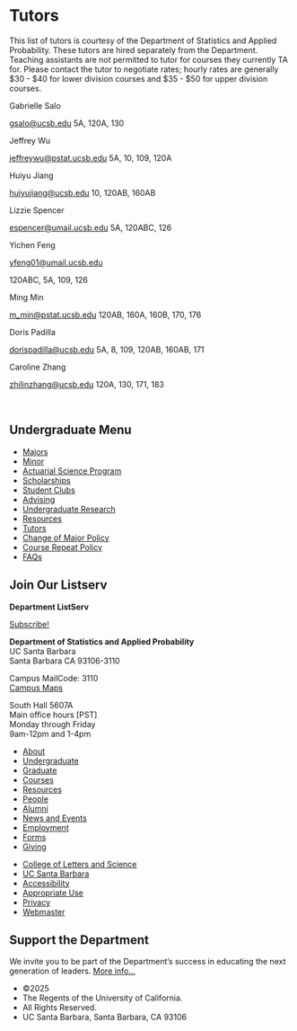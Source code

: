# Tutors

This list of tutors is courtesy of the Department of Statistics and Applied Probability. These tutors are hired separately from the Department. Teaching assistants are not permitted to tutor for courses they currently TA for. Please contact the tutor to negotiate rates; hourly rates are generally $30 - $40 for lower division courses and $35 - $50 for upper division courses.

Gabrielle Salo

[gsalo@ucsb.edu](mailto:gsalo@ucsb.edu) 5A, 120A, 130

Jeffrey Wu

[jeffreywu@pstat.ucsb.edu](mailto:jeffreywu@pstat.ucsb.edu) 5A, 10, 109, 120A

Huiyu Jiang

[huiyujiang@ucsb.edu](mailto:huiyujiang@ucsb.edu) 10, 120AB, 160AB

Lizzie Spencer

[espencer@umail.ucsb.edu](mailto:espencer@umail.ucsb.edu) 5A, 120ABC, 126

Yichen Feng

[yfeng01@umail.ucsb.edu](mailto:yfeng01@umail.ucsb.edu)

120ABC, 5A, 109, 126

Ming Min

[m\_min@pstat.ucsb.edu](mailto:m_min@ucsb.pstat.edu) 120AB, 160A, 160B, 170, 176

Doris Padilla

[dorispadilla@ucsb.edu](mailto:dorispadilla@ucsb.edu) 5A, 8, 109, 120AB, 160AB, 171 

Caroline Zhang

[zhilinzhang@ucsb.edu](mailto:zhilinzhang@ucsb.edu) 120A, 130, 171, 183

 

## Undergraduate Menu

- [Majors](/undergrad/majors "Undergraduate Majors")
- [Minor](/undergrad/minor "Minor in Statistical Science")
- [Actuarial Science Program](/undergrad/actuarial-science "Actuarial Science Program")
- [Scholarships](/undergrad/scholarships "Undergraduate Scholarships")
- [Student Clubs](/undergrad/student-clubs "Student Clubs")
- [Advising](/undergrad/advising "Undergraduate Advising")
- [Undergraduate Research](/undergrad/research "Undergraduate Research")
- [Resources](/undergrad/resources "Undergraduate Resources")
- [Tutors](/undergrad/tutors "Tutors")
- [Change of Major Policy](/undergrad/major-change "Change of Major Policy")
- [Course Repeat Policy](/undergrad/course-repeat "Course Repeat Policy")
- [FAQs](/undergrad/faqs "Undergraduate FAQs")

## Join Our Listserv

**Department ListServ**

[Subscribe!](https://groups.google.com/u/1/a/pstat.ucsb.edu/g/pstat-undergrad?hl=en)

**Department of Statistics and Applied Probability**  
UC Santa Barbara  
Santa Barbara CA 93106-3110

Campus MailCode: 3110  
[Campus Maps](http://www.aw.id.ucsb.edu/maps/)

South Hall 5607A  
Main office hours \[PST]  
Monday through Friday  
9am-12pm and 1-4pm

- [About](/about "About")
- [Undergraduate](/undergrad)
- [Graduate](/graduate)
- [Courses](/courses)
- [Resources](/resources "Resources")
- [People](/people)
- [Alumni](/alumni "Undergraduate Alumni")
- [News and Events](/news)
- [Employment](/about/employment "Employment")
- [Forms](/forms "Forms")
- [Giving](/giving "Giving")

<!--THE END-->

- [College of Letters and Science](http://www.college.ucsb.edu "College of Letters and Science")
- [UC Santa Barbara](http://www.ucsb.edu "UC Santa Barbara")
- [Accessibility](/accessibility "Accessibility")
- [Appropriate Use](http://www.policy.ucsb.edu/terms_of_use/ "Appropriate Use")
- [Privacy](http://www.policy.ucsb.edu/privacy-notification/ "Privacy")
- [Webmaster](mailto:help@pstat.ucsb.edu "Webmaster")

## Support the Department

We invite you to be part of the Department’s success in educating the next generation of leaders. [More info...](/giving)

- ©2025
- The Regents of the University of California.
- All Rights Reserved.
- UC Santa Barbara, Santa Barbara, CA 93106